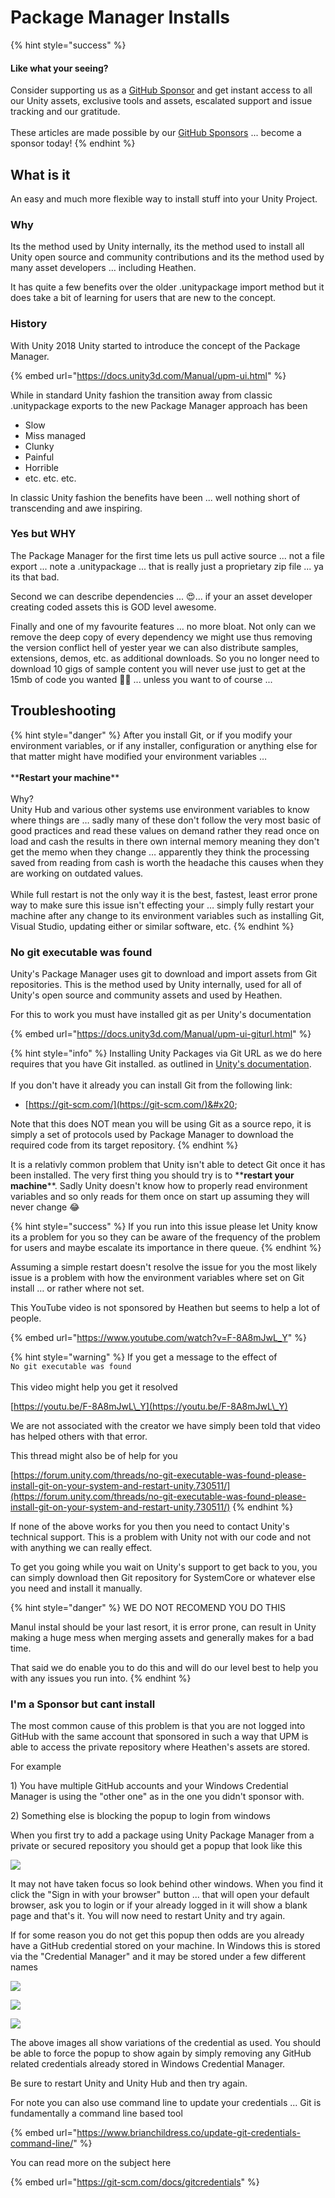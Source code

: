 # Package Manager Installs

{% hint style="success" %}
#### Like what your seeing?

Consider supporting us as a [GitHub Sponsor](../../become-a-sponsor.md) and get instant access to all our Unity assets, exclusive tools and assets, escalated support and issue tracking and our gratitude.\
\
These articles are made possible by our [GitHub Sponsors](https://github.com/sponsors/heathen-engineering) ... become a sponsor today!
{% endhint %}

## What is it

An easy and much more flexible way to install stuff into your Unity Project.

### Why

Its the method used by Unity internally, its the method used to install all Unity open source and community contributions and its the method used by many asset developers … including Heathen.

It has quite a few benefits over the older .unitypackage import method but it does take a bit of learning for users that are new to the concept.

### History

With Unity 2018 Unity started to introduce the concept of the Package Manager.

{% embed url="https://docs.unity3d.com/Manual/upm-ui.html" %}

While in standard Unity fashion the transition away from classic .unitypackage exports to the new Package Manager approach has been

* Slow
* Miss managed
* Clunky
* Painful
* Horrible
* etc. etc. etc.

In classic Unity fashion the benefits have been ... well nothing short of transcending and awe inspiring.

### Yes but WHY

The Package Manager for the first time lets us pull active source ... not a file export ... note a .unitypackage ... that is really just a proprietary zip file ... ya its that bad.

Second we can describe dependencies ... 😍... if your an asset developer creating coded assets this is GOD level awesome.

Finally and one of my favourite features ... no more bloat. Not only can we remove the deep copy of every dependency we might use thus removing the version conflict hell of yester year we can also distribute samples, extensions, demos, etc. as additional downloads. So you no longer need to download 10 gigs of sample content you will never use just to get at the 15mb of code you wanted 🤩💖 ... unless you want to of course ...&#x20;

## Troubleshooting

{% hint style="danger" %}
After you install Git, or if you modify your environment variables, or if any installer, configuration or anything else for that matter might have modified your environment variables … \
\
\*\***Restart your machine**\*\*\
\
Why?\
Unity Hub and various other systems use environment variables to know where things are … sadly many of these don't follow the very most basic of good practices and read these values on demand rather they read once on load and cash the results in there own internal memory meaning they don't get the memo when they change … apparently they think the processing saved from reading from cash is worth the headache this causes when they are working on outdated values.\
\
While full restart is not the only way it is the best, fastest, least error prone way to make sure this issue isn't effecting your … simply fully restart your machine after any change to its environment variables such as installing Git, Visual Studio, updating either or similar software, etc.
{% endhint %}

### No git executable was found

Unity's Package Manager uses git to download and import assets from Git repositories. This is the method used by Unity internally, used for all of Unity's open source and community assets and used by Heathen.

For this to work you must have installed git as per Unity's documentation

{% embed url="https://docs.unity3d.com/Manual/upm-ui-giturl.html" %}

{% hint style="info" %}
Installing Unity Packages via Git URL as we do here requires that you have Git installed. as outlined in [Unity's documentation](https://docs.unity3d.com/Manual/upm-ui-giturl.html).\
\
If you don't have it already you can install Git from the following link:

* [https://git-scm.com/](https://git-scm.com/)&#x20;

Note that this does NOT mean you will be using Git as a source repo, it is simply a set of protocols used by Package Manager to download the required code from its target repository.
{% endhint %}

It is a relativly common problem that Unity isn't able to detect Git once it has been installed. The very first thing you should try is to \*\***restart your machine**\*\*. Sadly Unity doesn't know how to properly read environment variables and so only reads for them once on start up assuming they will never change :joy:

{% hint style="success" %}
If you run into this issue please let Unity know its a problem for you so they can be aware of the frequency of the problem for users and maybe escalate its importance in there queue.
{% endhint %}

Assuming a simple restart doesn't resolve the issue for you the most likely issue is a problem with how the environment variables where set on Git install … or rather where not set.

This YouTube video is not sponsored by Heathen but seems to help a lot of people.

{% embed url="https://www.youtube.com/watch?v=F-8A8mJwL_Y" %}

{% hint style="warning" %}
If you get a message to the effect of \
`No git executable was found`\
\
This video might help you get it resolved

[https://youtu.be/F-8A8mJwL\_Y](https://youtu.be/F-8A8mJwL\_Y)



We are not associated with the creator we have simply been told that video has helped others with that error.



This thread might also be of help for you

[https://forum.unity.com/threads/no-git-executable-was-found-please-install-git-on-your-system-and-restart-unity.730511/](https://forum.unity.com/threads/no-git-executable-was-found-please-install-git-on-your-system-and-restart-unity.730511/)
{% endhint %}

If none of the above works for you then you need to contact Unity's technical support. This is a problem with Unity not with our code and not with anything we can really effect.



To get you going while you wait on Unity's support to get back to you, you can simply download then Git repository for SystemCore or whatever else you need and install it manually.

{% hint style="danger" %}
WE DO NOT RECOMEND YOU DO THIS



Manul instal should be your last resort, it is error prone, can result in Unity making a huge mess when merging assets and generally makes for a bad time.



That said we do enable you to do this and will do our level best to help you with any issues you run into.
{% endhint %}

### I'm a Sponsor but cant install

The most common cause of this problem is that you are not logged into GitHub with the same account that sponsored in such a way that UPM is able to access the private repository where Heathen's assets are stored.

For example

1\) You have multiple GitHub accounts and your Windows Credential Manager is using the "other one" as in the one you didn't sponsor with.

2\) Something else is blocking the popup to login from windows

When you first try to add a package using Unity Package Manager from a private or secured repository you should get a popup that look like this

![](<../../../.gitbook/assets/image (5) (2).png>)

It may not have taken focus so look behind other windows. When you find it click the "Sign in with your browser" button ... that will open your default browser, ask you to login or if your already logged in it will show a blank page and that's it. You will now need to restart Unity and try again.

If for some reason you do not get this popup then odds are you already have a GitHub credential stored on your machine. In Windows this is stored via the "Credential Manager" and it may be stored under a few different names

![](<../../../.gitbook/assets/image (3) (1) (2).png>)

![](<../../../.gitbook/assets/image (2) (2).png>)

![](<../../../.gitbook/assets/image (4) (2) (1).png>)

The above images all show variations of the credential as used. You should be able to force the popup to show again by simply removing any GitHub related credentials already stored in Windows Credential Manager.

Be sure to restart Unity and Unity Hub and then try again.

For note you can also use command line to update your credentials ... Git is fundamentally a command line based tool

{% embed url="https://www.brianchildress.co/update-git-credentials-command-line/" %}

You can read more on the subject here

{% embed url="https://git-scm.com/docs/gitcredentials" %}
